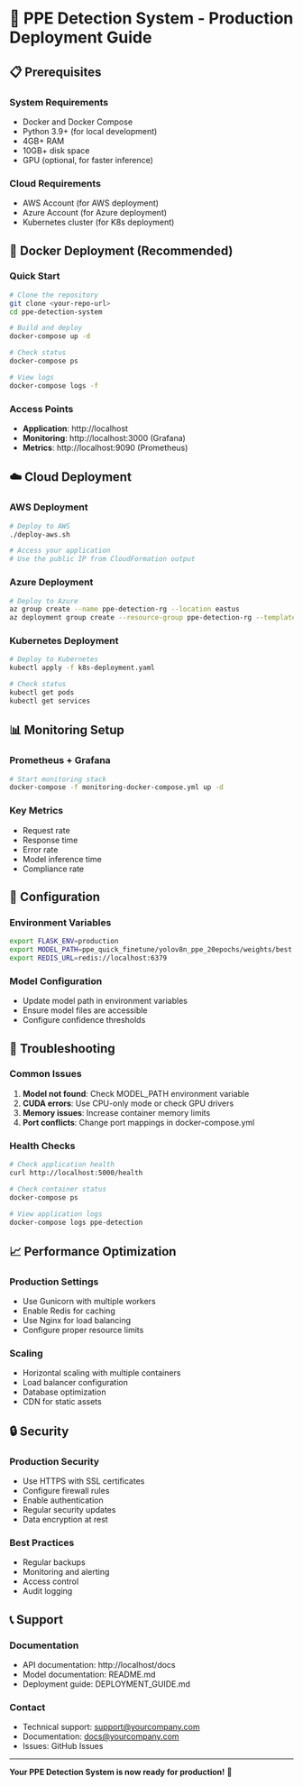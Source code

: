 # 🚀 PPE Detection System - Production Deployment Guide

## 📋 Prerequisites

### System Requirements
- Docker and Docker Compose
- Python 3.9+ (for local development)
- 4GB+ RAM
- 10GB+ disk space
- GPU (optional, for faster inference)

### Cloud Requirements
- AWS Account (for AWS deployment)
- Azure Account (for Azure deployment)
- Kubernetes cluster (for K8s deployment)

## 🐳 Docker Deployment (Recommended)

### Quick Start
```bash
# Clone the repository
git clone <your-repo-url>
cd ppe-detection-system

# Build and deploy
docker-compose up -d

# Check status
docker-compose ps

# View logs
docker-compose logs -f
```

### Access Points
- **Application**: http://localhost
- **Monitoring**: http://localhost:3000 (Grafana)
- **Metrics**: http://localhost:9090 (Prometheus)

## ☁️ Cloud Deployment

### AWS Deployment
```bash
# Deploy to AWS
./deploy-aws.sh

# Access your application
# Use the public IP from CloudFormation output
```

### Azure Deployment
```bash
# Deploy to Azure
az group create --name ppe-detection-rg --location eastus
az deployment group create --resource-group ppe-detection-rg --template-file azure-template.json
```

### Kubernetes Deployment
```bash
# Deploy to Kubernetes
kubectl apply -f k8s-deployment.yaml

# Check status
kubectl get pods
kubectl get services
```

## 📊 Monitoring Setup

### Prometheus + Grafana
```bash
# Start monitoring stack
docker-compose -f monitoring-docker-compose.yml up -d
```

### Key Metrics
- Request rate
- Response time
- Error rate
- Model inference time
- Compliance rate

## 🔧 Configuration

### Environment Variables
```bash
export FLASK_ENV=production
export MODEL_PATH=ppe_quick_finetune/yolov8n_ppe_20epochs/weights/best.pt
export REDIS_URL=redis://localhost:6379
```

### Model Configuration
- Update model path in environment variables
- Ensure model files are accessible
- Configure confidence thresholds

## 🚨 Troubleshooting

### Common Issues
1. **Model not found**: Check MODEL_PATH environment variable
2. **CUDA errors**: Use CPU-only mode or check GPU drivers
3. **Memory issues**: Increase container memory limits
4. **Port conflicts**: Change port mappings in docker-compose.yml

### Health Checks
```bash
# Check application health
curl http://localhost:5000/health

# Check container status
docker-compose ps

# View application logs
docker-compose logs ppe-detection
```

## 📈 Performance Optimization

### Production Settings
- Use Gunicorn with multiple workers
- Enable Redis for caching
- Use Nginx for load balancing
- Configure proper resource limits

### Scaling
- Horizontal scaling with multiple containers
- Load balancer configuration
- Database optimization
- CDN for static assets

## 🔒 Security

### Production Security
- Use HTTPS with SSL certificates
- Configure firewall rules
- Enable authentication
- Regular security updates
- Data encryption at rest

### Best Practices
- Regular backups
- Monitoring and alerting
- Access control
- Audit logging

## 📞 Support

### Documentation
- API documentation: http://localhost/docs
- Model documentation: README.md
- Deployment guide: DEPLOYMENT_GUIDE.md

### Contact
- Technical support: support@yourcompany.com
- Documentation: docs@yourcompany.com
- Issues: GitHub Issues

---

**Your PPE Detection System is now ready for production!** 🎉
